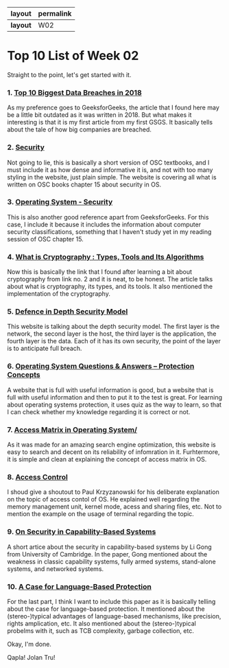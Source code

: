 layout |permalink
:---|:---
**layout**|W02

# Top 10 List of Week 02

Straight to the point, let's get started with it.

### 1. [Top 10 Biggest Data Breaches in 2018](https://www.geeksforgeeks.org/data-breaches-in-2018/)
As my preference goes to GeeksforGeeks, the article that I found here may be a little bit outdated as it was written in 2018. But what makes it interesting is that it is my first article from my first GSGS. It basically tells about the tale of how big companies are breached.

### 2. [Security](https://www2.cs.uic.edu/~jbell/CourseNotes/OperatingSystems/15_Security.html)
Not going to lie, this is basically a short version of OSC textbooks, and I must include it as how dense and informative it is, and not with too many styling in the website, just plain simple. The website is covering all what is written on OSC books chapter 15 about security in OS.

### 3. [Operating System - Security](https://www.tutorialspoint.com/operating_system/os_security.htm)
This is also another good reference apart from GeeksforGeeks. For this case, I include it because it includes the information about computer security classifications, something that I haven't study yet in my reading session of OSC chapter 15.

### 4. [What is Cryptography : Types, Tools and Its Algorithms](https://www.elprocus.com/cryptography-and-its-concepts/)
Now this is basically the link that I found after learning a bit about cryptography from link no. 2 and it is neat, to be honest. The article talks about what is cryptography, its types, and its tools. It also mentioned the implementation of the cryptography.

### 5. [Defence in Depth Security Model](https://www.cyberteamsecurity.com/defence-depth-security-model.html)
This website is talking about the depth security model. The first layer is the network, the second layer is the host, the third layer is the application, the fourth layer is the data. Each of it has its own security, the point of the layer is to anticipate full breach.

### 6. [Operating System Questions & Answers – Protection Concepts](https://www.sanfoundry.com/operating-system-questions-answers-protection-concepts/)
A website that is full with useful information is good, but a website that is full with useful information and then to put it to the test is great. For learning about operating systems protection, it uses quiz as the way to learn, so that I can check whether my knowledge regarding it is correct or not.

### 7. [Access Matrix in Operating System/](https://www.geeksforgeeks.org/access-matrix-in-operating-system/)
As it was made for an amazing search engine optimization, this website is easy to search and decent on its reliability of infomration in it. Furhtermore, it is simple and clean at explaining the concept of access matrix in OS.

### 8. [Access Control](https://www.cs.rutgers.edu/~pxk/419/notes/access.html)
I shoud give a shoutout to Paul Krzyzanowski for his deliberate explanation on the topic of access contol of OS. He explained well regarding the memory management unit, kernel mode, acess and sharing files, etc. Not to mention the example on the usage of terminal regarding the topic.

### 9. [On Security in Capability-Based Systems](http://www.cse.psu.edu/~trj1/cse544-s13/docs/gong_cap_osr.pdf)
A short artice about the security in capability-based systems by Li Gong from University of Cambridge. In the paper, Gong mentioned about the weakness in classic capability systems, fully armed systems, stand-alone systems, and networked systems.

### 10. [A Case for Language-Based Protection](http://www.cs.cornell.edu/slk/papers/TR98-1670.pdf)
For the last part, I think I want to include this paper as it is basically telling about the case for language-based protection. It mentioned about the (stereo-)typical advantages of language-based mechanisms, like precision, rights amplication, etc. It also mentioned about the (stereo-)typical probelms with it, such as TCB complexity,  garbage collection, etc.

Okay, I'm done.

Qapla! Jolan Tru!
